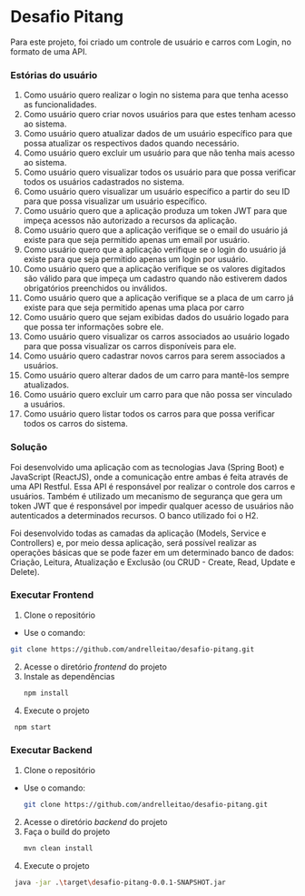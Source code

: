 # Desafio Pitang

Para este projeto, foi criado um controle de usuário e carros com Login, no formato de uma API.

 ### Estórias do usuário
  
  1. Como usuário quero realizar o login no sistema para que tenha acesso as funcionalidades.
  2. Como usuário quero criar novos usuários para que estes tenham acesso ao sistema.
  3. Como usuário quero atualizar dados de um usuário específico para que possa atualizar os respectivos dados quando necessário.
  4. Como usuário quero excluir um usuário para que não tenha mais acesso ao sistema.
  5. Como usuário quero visualizar todos os usuário para que possa verificar todos os usuários cadastrados no sistema.
  6. Como usuário quero visualizar um usuário específico a partir do seu ID para que possa visualizar um usuário específico.
  7. Como usuário quero que a aplicação produza um token JWT para que impeça acessos não autorizado a recursos da aplicação.
  8. Como usuário quero que a aplicação verifique se o email do usuário já existe para que seja permitido apenas um email por usuário.
  9. Como usuário quero que a aplicação verifique se o login do usuário já existe para que seja permitido apenas um login por usuário.
  10. Como usuário quero que a aplicação verifique se os valores digitados são válido para que impeça um cadastro quando não estiverem dados obrigatórios preenchidos ou inválidos.
  11. Como usuário quero que a aplicação verifique se a placa de um carro já existe para que seja permitido apenas uma placa por carro
  12. Como usuário quero que sejam exibidas dados do usuário logado para que possa ter informações sobre ele.
  13. Como usuário quero visualizar os carros associados ao usuário logado para que possa visualizar os carros disponíveis para ele.
  14. Como usuário quero cadastrar novos carros para serem associados a usuários.
  15. Como usuário quero alterar dados de um carro para mantê-los sempre atualizados.
  16. Como usuário quero excluir um carro para que não possa ser vinculado a usuários.
  17. Como usuário quero listar todos os carros para que possa verificar todos os carros do sistema. 

### Solução

Foi desenvolvido uma aplicação com as tecnologias Java (Spring Boot) e JavaScript (ReactJS), onde a comunicação entre ambas é feita através de uma API Restful. Essa API é responsável por realizar o controle dos carros e usuários. Também é utilizado um mecanismo de segurança que gera um token JWT que é responsável por impedir qualquer acesso de usuários não autenticados a determinados recursos. O banco utilizado foi o H2.

Foi desenvolvido todas as camadas da aplicação (Models, Service e Controllers) e, por meio dessa aplicação, será possível realizar as operações básicas que se pode fazer em um determinado banco de dados: Criação, Leitura, Atualização e Exclusão (ou CRUD - Create, Read, Update e Delete).

### Executar Frontend

1. Clone o repositório

  - Use o comando: 
   ```sh
   git clone https://github.com/andrelleitao/desafio-pitang.git
   ```
2. Acesse o diretório *frontend* do projeto
3. Instale as dependências
   ```sh
   npm install
   ```
4. Execute o projeto
  ```sh
   npm start
   ```
### Executar Backend

1. Clone o repositório
   
- Use o comando: 
   ```sh
   git clone https://github.com/andrelleitao/desafio-pitang.git
   ```
2. Acesse o diretório *backend* do projeto
3. Faça o build do projeto
   ```sh
   mvn clean install
   ```
4. Execute o projeto
  ```sh
   java -jar .\target\desafio-pitang-0.0.1-SNAPSHOT.jar
   ```
